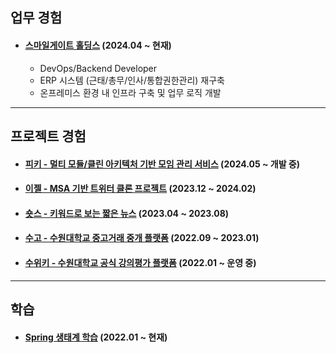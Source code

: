 ## 업무 경험

- #### [스마일게이트 홀딩스](https://www.smilegate.com/ko) (2024.04 ~ 현재)
  - DevOps/Backend Developer
  - ERP 시스템 (근태/총무/인사/통합권한관리) 재구축
  - 온프레미스 환경 내 인프라 구축 및 업무 로직 개발

---

## 프로젝트 경험

- #### [피키 - 멀티 모듈/클린 아키텍처 기반 모임 관리 서비스](https://github.com/mash-up-kr/piikii_Spring) (2024.05 ~ 개발 중)

- #### [이젤 - MSA 기반 트위터 클론 프로젝트](https://github.com/sgdevcamp2023/palette) (2023.12 ~ 2024.02)

- #### [숏스 - 키워드로 보는 짧은 뉴스](https://github.com/mash-up-kr/SeeYouAgain_Spring) (2023.04 ~ 2023.08)

- #### [수고 - 수원대학교 중고거래 중개 플랫폼](https://github.com/USW-SuGo) (2022.09 ~ 2023.01)

- #### [수위키 - 수원대학교 공식 강의평가 플랫폼](https://github.com/uswLectureEvaluation/SUWIKI-Spring) (2022.01 ~ 운영 중)

---

## 학습

- #### [Spring 생태계 학습](https://k-diger.github.io/) (2022.01 ~ 현재)
